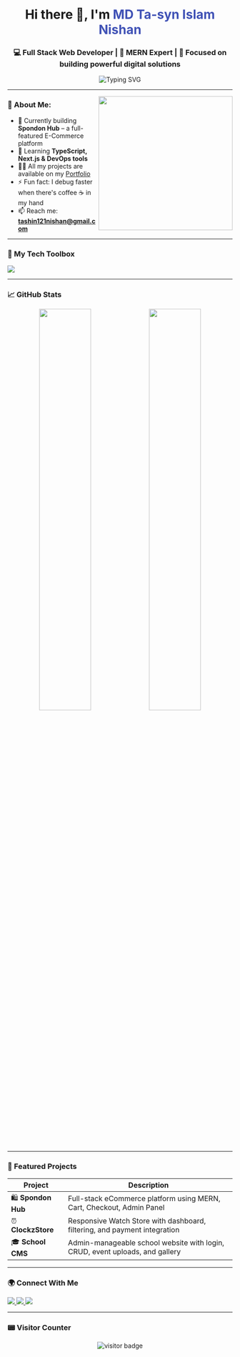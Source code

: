 <h1 align="center">
  Hi there 👋, I'm <span style="color:#3f51b5">MD Ta-syn Islam Nishan</span>
</h1>

<h3 align="center">
  💻 Full Stack Web Developer | 🚀 MERN Expert | 🎯 Focused on building powerful digital solutions
</h3>

<p align="center">
  <img src="https://readme-typing-svg.herokuapp.com?font=Fira+Code&weight=500&size=22&duration=3000&pause=1000&center=true&vCenter=true&width=450&lines=JavaScript+%7C+Node.js+%7C+MongoDB;React+%7C+Next.js+%7C+Express;Professional+Full+Stack+Developer;Clean+Code+%7C+Fast+Delivery+%7C+Bug-free+Work" alt="Typing SVG" />
</p>

---

<img align="right" src="https://media.giphy.com/media/qgQUggAC3Pfv687qPC/giphy.gif" width="300"/>

### 🧠 About Me:

- 🔭 Currently building **Spondon Hub** – a full-featured E-Commerce platform  
- 🌱 Learning **TypeScript, Next.js & DevOps tools**
- 👨‍💻 All my projects are available on my [Portfolio](https://nishannn-portfolio-1616de.netlify.app/)
- ⚡ Fun fact: I debug faster when there's coffee ☕ in my hand
- 📫 Reach me: **tashin121nishan@gmail.com**

---

### 🚀 My Tech Toolbox

<p align="left">
  <img src="https://skillicons.dev/icons?i=js,ts,react,next,nodejs,express,mongodb,tailwind,scss,html,css,git,github,vite,figma" />
</p>

---

### 📈 GitHub Stats

<p align="center">
  <img src="https://github-readme-stats.vercel.app/api?username=ta-syn&show_icons=true&theme=tokyonight" width="48%"/>
  <img src="https://github-readme-streak-stats.herokuapp.com/?user=ta-syn&theme=tokyonight" width="48%"/>
</p>

---

### 📌 Featured Projects

| Project | Description |
|--------|-------------|
| 🛍️ **Spondon Hub** | Full-stack eCommerce platform using MERN, Cart, Checkout, Admin Panel |
| ⏰ **ClockzStore** | Responsive Watch Store with dashboard, filtering, and payment integration |
| 🎓 **School CMS** | Admin-manageable school website with login, CRUD, event uploads, and gallery |

---

### 🌍 Connect With Me

<p align="left">
  <a href="mailto:tashin121nishan@gmail.com">
    <img src="https://img.shields.io/badge/Email-D14836?style=for-the-badge&logo=gmail&logoColor=white"/>
  </a>
  <a href="https://linkedin.com/in/ta-syn">
    <img src="https://img.shields.io/badge/LinkedIn-0077B5?style=for-the-badge&logo=linkedin&logoColor=white"/>
  </a>
  <a href="https://nishannn-portfolio-1616de.netlify.app/">
    <img src="https://img.shields.io/badge/Portfolio-12100E?style=for-the-badge&logo=vercel&logoColor=white"/>
  </a>
</p>

---

### 📟 Visitor Counter

<p align="center">
  <img src="https://komarev.com/ghpvc/?username=ta-syn&label=Profile+Views&color=blue&style=flat-square" alt="visitor badge"/>
</p>
